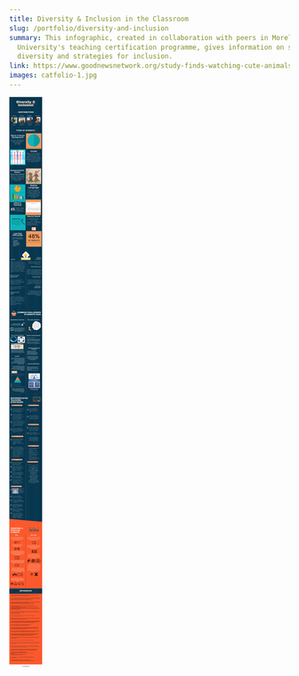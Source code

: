 ```yaml
---
title: Diversity & Inclusion in the Classroom
slug: /portfolio/diversity-and-inclusion
summary: This infographic, created in collaboration with peers in Moreland
  University's teaching certification programme, gives information on student
  diversity and strategies for inclusion.
link: https://www.goodnewsnetwork.org/study-finds-watching-cute-animals-is-good-for-your-health/
images: catfolio-1.jpg
---
```

![](diversity-inclusion-in-the-classroom.png)